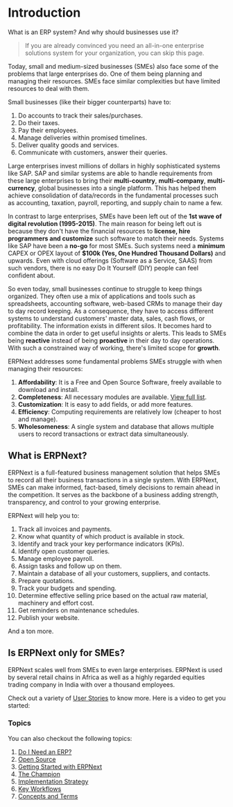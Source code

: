 
# Introduction



What is an ERP system? And why should businesses use it?


> If you are already convinced you need an all-in-one enterprise solutions system for your organization, you can skip this page.
> 
> 

Today, small and medium-sized businesses (SMEs) also face some of the problems that large enterprises do. One of them being planning and managing their resources. SMEs face similar complexities but have limited resources to deal with them.

Small businesses (like their bigger counterparts) have to:

1. Do accounts to track their sales/purchases.
2. Do their taxes.
3. Pay their employees.
4. Manage deliveries within promised timelines.
5. Deliver quality goods and services.
6. Communicate with customers, answer their queries.

Large enterprises invest millions of dollars in highly sophisticated systems like SAP. SAP and similar systems are able to handle requirements from these large enterprises to bring their **multi-country**, **multi-company**, **multi-currency**, global businesses into a single platform. This has helped them achieve consolidation of data/records in the fundamental processes such as accounting, taxation, payroll, reporting, and supply chain to name a few.

In contrast to large enterprises, SMEs have been left out of the **1st wave of digital revolution (1995-2015)**. The main reason for being left out is because they don't have the financial resources to **license, hire programmers and customize** such software to match their needs. Systems like SAP have been a **no-go** for most SMEs. Such systems need a **minimum** CAPEX or OPEX layout of **$100k (Yes, One Hundred Thousand Dollars)** and upwards. Even with cloud offerings (Software as a Service, SAAS) from such vendors, there is no easy Do It Yourself (DIY) people can feel confident about.

So even today, small businesses continue to struggle to keep things organized. They often use a mix of applications and tools such as spreadsheets, accounting software, web-based CRMs to manage their day to day record keeping. As a consequence, they have to access different systems to understand customers' master data, sales, cash flows, or profitability. The information exists in different silos. It becomes hard to combine the data in order to get useful insights or alerts. This leads to SMEs being **reactive** instead of being **proactive** in their day to day operations. With such a constrained way of working, there's limited scope for **growth**.

ERPNext addresses some fundamental problems SMEs struggle with when managing their resources:

1. **Affordability**: It is a Free and Open Source Software, freely available to download and install.
2. **Completeness**: All necessary modules are available. [View full list](https://erpnext.com/docs/v13/user/manual/en).
3. **Customization**: It is easy to add fields, or add more features.
4. **Efficiency**: Computing requirements are relatively low (cheaper to host and manage).
5. **Wholesomeness**: A single system and database that allows multiple users to record transactions or extract data simultaneously.

## What is ERPNext?

ERPNext is a full-featured business management solution that helps SMEs to record all their business transactions in a single system. With ERPNext, SMEs can make informed, fact-based, timely decisions to remain ahead in the competition. It serves as the backbone of a business adding strength, transparency, and control to your growing enterprise.

ERPNext will help you to:

1. Track all invoices and payments.
2. Know what quantity of which product is available in stock.
3. Identify and track your key performance indicators (KPIs).
4. Identify open customer queries.
5. Manage employee payroll.
6. Assign tasks and follow up on them.
7. Maintain a database of all your customers, suppliers, and contacts.
8. Prepare quotations.
9. Track your budgets and spending.
10. Determine effective selling price based on the actual raw material, machinery and effort cost.
11. Get reminders on maintenance schedules.
12. Publish your website.

And a ton more.

## Is ERPNext only for SMEs?

ERPNext scales well from SMEs to even large enterprises. ERPNext is used by several retail chains in Africa as well as a highly regarded equities trading company in India with over a thousand employees.

Check out a variety of [User Stories](https://erpnext.com/blog/customer-success-stories) to know more. Here is a video to get you started:

### Topics

You can also checkout the following topics:

1. [Do I Need an ERP?](/docs/en/introduction/do-i-need-an-erp)
2. [Open Source](/docs/en/introduction/open-source)
3. [Getting Started with ERPNext](/docs/en/introduction/getting-started-with-erpnext)
4. [The Champion](/docs/en/introduction/the-champion)
5. [Implementation Strategy](/docs/en/introduction/implementation-strategy)
6. [Key Workflows](/docs/en/introduction/key-workflows)
7. [Concepts and Terms](/docs/en/introduction/concepts-and-terms)



